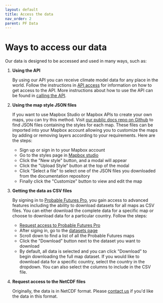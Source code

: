 ```yaml
---
layout: default
title: Access the data
nav_order: 2
parent: PF Data
---
```


# Ways to access our data

Our data is designed to be accessed and used in many ways, such as:

1.  **Using the API**

    By using our API you can receive climate model data for any place in the world. Follow the instructions in [API access](./api-access.md) for information on how to get access to the API. More instructions about how to use the API can be found in [calling the API](./calling-the-api.md).

2.  **Using the map style JSON files**

    If you want to use Mapbox Studio or Mapbox APIs to create your own maps, you can try this method. Visit [our public docs repo on Github](https://github.com/Probable-Futures/docs/tree/main/mapStyles) to find JSON files containing the styles for each map. These files can be imported into your Mapbox account allowing you to customize the maps by adding or removing layers according to your requirements. Here are the steps:

    -   Sign up or sign in to your Mapbox account
    -   Go to the styles page in [Mapbox studio](https://studio.mapbox.com/)
    -   Click the "New style" button, and a modal will appear
    -   Click the "Upload Style" button at the top of the modal
    -   Click "Select a file" to select one of the JSON files you downloaded from the documentation repository
    -   Finally click the "Customize" button to view and edit the map

3.  **Getting the data as CSV files**

    By signing in to [Probable Futures Pro](https://probablefutures.org/pro/), you gain access to advanced features including the ability to download datasets for all maps as CSV files. You can either download the complete data for a specific map or choose to download data for a particular country. Follow the steps:

    -   [Request access to Probable Futures Pro](https://airtable.com/shrOMfMgh7EoHajKN)
    -   After siging in, go to the [datasets page](https://pro.probablefutures.org/dashboard/datasets)
    -   Scroll down to find a list of all the Probable Futures maps
    -   Click the "Download" button next to the dataset you want to download
    -   By default, all data is selected and you can click "Download" to begin downloading the full map dataset. If you would like to download data for a specific country, select the country in the dropdown. You can also select the columns to include in the CSV file.

4.  **Request access to the NetCDF files**

    Originally, the data is in NetCDF format. Please [contact us](https://probablefutures.org/contact/) if you'd like the data in this format.
